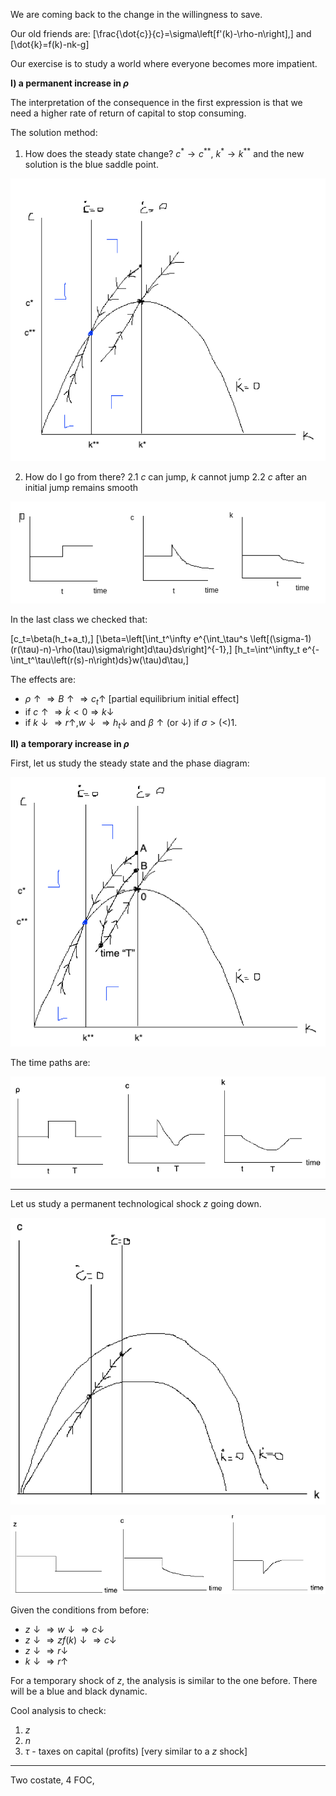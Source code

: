 We are coming back to the change in the willingness to save.

Our old friends are:
\[\frac{\dot{c}}{c}=\sigma\left[f'(k)-\rho-n\right],\]
and
\[\dot{k}=f(k)-nk-g\]

Our exercise is to study a world where everyone becomes more impatient.

**I) a permanent increase in $\rho$**


The interpretation of the consequence in the first expression is that we need a higher rate of return of capital to stop consuming.

The solution method:
1. How does the steady state change?
$c^*\to c^{**},\ k^*\to k^{**}$ and the new solution is the blue saddle point.

![](assets/mt_20190214-3b0b4fe1.png)

2. How do I go from there?
2.1 $c$ can jump, $k$ cannot jump
2.2 $c$ after an initial jump remains smooth

![](assets/mt_20190214-c9c08a7c.png)

In the last class we checked that:

\[c_t=\beta(h_t+a_t),\]
\[\beta=\left[\int_t^\infty e^{\int_\tau^s \left[(\sigma-1)(r(\tau)-n)-\rho(\tau)\sigma\right]d\tau}ds\right]^{-1},\]
\[h_t=\int^\infty_t e^{-\int_t^\tau\left(r(s)-n\right)ds}w(\tau)d\tau,\]

The effects are:
- $\rho\uparrow\Rightarrow B\uparrow \Rightarrow c_t\uparrow$ [partial equilibrium initial effect]
- if $c\uparrow\Rightarrow\dot{k}<0\Rightarrow k\downarrow$
- if $k\downarrow\Rightarrow r\uparrow, w\downarrow\Rightarrow h_t\downarrow$ and $\beta\uparrow(\text{or }\downarrow)$ if $\sigma>(<)1$.


**II) a temporary increase in $\rho$**

First, let us study the steady state and the phase diagram:

![](assets/mt_20190214-d31d902e.png)

The time paths are:

![](assets/mt_20190214-7bdf9f1c.png)

_______

Let us study a permanent technological shock $z$ going down.

![](assets/mt_20190214-e7162f3c.png)

![](assets/mt_20190214-ec935e6c.png)

Given the conditions from before:
- $z\downarrow\Rightarrow w\downarrow \Rightarrow c\downarrow$
- $z\downarrow\Rightarrow zf(k)\downarrow\Rightarrow c\downarrow$
- $z\downarrow\Rightarrow r\downarrow$
- $k\downarrow\Rightarrow r\uparrow$

For a temporary shock of $z$, the analysis is similar to the one before. There will be a blue and black dynamic.

Cool analysis to check:
1. $z$
2. $n$
3. $\tau$ - taxes on capital (profits) [very similar to a $z$ shock]

________________

Two costate, 4 FOC,
